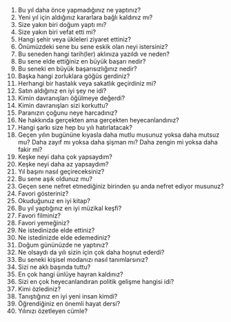 1. Bu yıl daha önce yapmadığınız ne yaptınız?
2. Yeni yıl için aldığınız kararlara bağlı kaldınız mı?
3. Size yakın biri doğum yaptı mı?
4. Size yakın biri vefat etti mi?
5. Hangi şehir veya ükleleri ziyaret ettiniz?
6. Önümüzdeki sene bu sene eskik olan neyi istersiniz?
7. Bu seneden hangi tarih(ler) aklınıza yazıldı ve neden?
8. Bu sene elde ettiğiniz en büyük başarı nedir?
9. Bu seneki en büyük başarısızlığınız nedir?
10. Başka hangi zorluklara göğüs gerdiniz?
11. Herhangi bir hastalık veya sakatlık geçirdiniz mi?
12. Satın aldığınız en iyi şey ne idi?
13. Kimin davranışları öğülmeye değerdi?
14. Kimin davranışları sizi korkuttu?
15. Paranızın çoğunu neye harcadınız?
16. Ne hakkında gerçekten ama gerçekten heyecanlandınız?
17. Hangi şarkı size hep bu yılı hatırlatacak?
18. Geçen yılın bugününe kıyasla daha mutlu musunuz yoksa daha mutsuz mu? Daha zayıf mı yoksa daha şişman mı? Daha zengin mi yoksa daha fakir mi?
19. Keşke neyi daha çok yapsaydım?
20. Keşke neyi daha az yapsaydım?
21. Yıl başını nasıl geçireceksiniz?
22. Bu sene aşık oldunuz mu?
23. Geçen sene nefret etmediğiniz birinden şu anda nefret ediyor musunuz?
24. Favori gösteriniz?
25. Okuduğunuz en iyi kitap?
26. Bu yıl yaptığınız en iyi müzikal keşfi?
27. Favori filminiz?
28. Favori yemeğiniz?
29. Ne istedinizde elde ettiniz?
30. Ne istedinizde elde edemediniz?
31. Doğum gününüzde ne yaptınız?
32. Ne olsaydı da yılı sizin için çok daha hoşnut ederdi?
33. Bu seneki kişisel modanızı nasıl tanımlarsınız?
34. Sizi ne	aklı başında tuttu?
35. En çok hangi ünlüye hayran kaldınız?
36. Sizi en çok heyecanlandıran politik gelişme hangisi idi?
37. Kimi özlediniz?
38. Tanıştığınız en iyi yeni insan kimdi?
39. Öğrendiğiniz en önemli hayat dersi?
40. Yılınızı özetleyen cümle?

